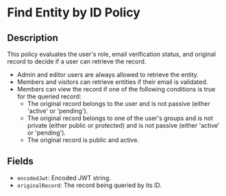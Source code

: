 # Find Entity by ID Policy

## Description

This policy evaluates the user's role, email verification status, and original record to decide if a user can retrieve the record.

- Admin and editor users are always allowed to retrieve the entity.
- Members and visitors can retrieve entities if their email is validated.
- Members can view the record if one of the following conditions is true for the queried record:
  - The original record belongs to the user and is not passive (either 'active' or 'pending').
  - The original record belongs to one of the user's groups and is not private (either public or protected) and is not passive (either 'active' or 'pending').
  - The original record is public and active.

## Fields

- `encodedJwt`: Encoded JWT string.
- `originalRecord`: The record being queried by its ID.
